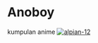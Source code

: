 # Anoboy
kumpulan anime
[![alpian-12](https://circleci.com/gh/alpian-12/anoboy.svg?style=svg)](https://circleci.com/gh/alpian-12/anoboy)
